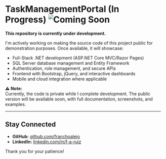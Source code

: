 ﻿# TaskManagementPortal (In Progress) ![Coming Soon](https://img.shields.io/badge/status-coming%20soon-orange)

**This repository is currently under development.**

I'm actively working on making the source code of this project public for demonstration purposes. Once available, it will showcase:

- Full-Stack .NET development (ASP.NET Core MVC/Razor Pages)  
- SQL Server database management and Entity Framework  
- Authentication, role management, and secure APIs  
- Frontend with Bootstrap, jQuery, and interactive dashboards  
- Mobile and cloud integration where applicable  

**⚠️ Note:**  
Currently, the code is private while I complete development. The public version will be available soon, with full documentation, screenshots, and examples.

---

## Stay Connected

- **GitHub:** [github.com/franchoalejo](https://github.com/franchoalejo)  
- **LinkedIn:** [linkedin.com/in/f-a-ruiz](https://linkedin.com/in/f-a-ruiz)  

Thank you for your patience!
